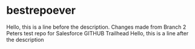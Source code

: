 # bestrepoever
Hello, this is a line before the description. Changes made from Branch 2
Peters test repo for Salesforce GITHUB Trailhead
Hello, this is a line after the description
